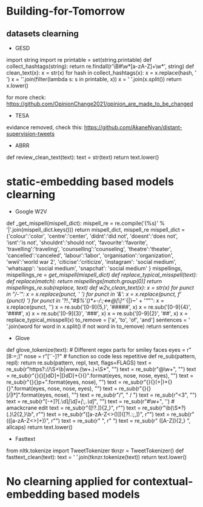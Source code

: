 # Building-for-Tomorrow


## datasets clearning 

- GESD

import string
import re
printable = set(string.printable)
def collect_hashtags(string):
    return re.findall(r'\B#\w*[a-zA-Z]+\w*', string)
def clean_text(x):
    x = str(x)
    for hash in collect_hashtags(x):
        x = x.replace(hash, ' ')
    x = ''.join(filter(lambda s: s in printable, x))
    x = ' '.join(x.split())
    return x.lower()

for more check: https://github.com/OpinionChange2021/opinion_are_made_to_be_changed

- TESA

evidance removed, check this: https://github.com/AkaneNyan/distant-supervision-tweets

- ABRR

def review_clean_text(text):
    text = str(text)
    return text.lower()
    
# static-embedding based models clearning 

- Google W2V

def _get_mispell(mispell_dict):
    mispell_re = re.compile('(%s)' % '|'.join(mispell_dict.keys()))
    return mispell_dict, mispell_re
mispell_dict = {'colour':'color',
                'centre':'center',
                'didnt':'did not',
                'doesnt':'does not',
                'isnt':'is not',
                'shouldnt':'should not',
                'favourite':'favorite',
                'travelling':'traveling',
                'counselling':'counseling',
                'theatre':'theater',
                'cancelled':'canceled',
                'labour':'labor',
                'organisation':'organization',
                'wwii':'world war 2',
                'citicise':'criticize',
                'instagram': 'social medium',
                'whatsapp': 'social medium',
                'snapchat': 'social medium'
                }
mispellings, mispellings_re = _get_mispell(mispell_dict)
def replace_typical_misspell(text):
    def replace(match):
        return mispellings[match.group(0)]
    return mispellings_re.sub(replace, text)
def w2v_clean_text(x):
    x = str(x)
    for punct in "/-'":
        x = x.replace(punct, ' ')
    for punct in '&':
        x = x.replace(punct, f' {punct} ')
    for punct in '?!.,"#$%\'()*+-/:;<=>@[\\]^_`{|}~' + '“”’':
        x = x.replace(punct, '')
    x = re.sub('[0-9]{5,}', '#####', x)
    x = re.sub('[0-9]{4}', '####', x)
    x = re.sub('[0-9]{3}', '###', x)
    x = re.sub('[0-9]{2}', '##', x)
    x = replace_typical_misspell(x)
    to_remove = ['a', 'to', 'of', 'and']
    sentences = ' '.join(word for word in x.split() if not word in to_remove)
    return sentences
    
 - Glove
 
 def glove_tokenize(text):
    # Different regex parts for smiley faces
    eyes = r"[8:=;]"
    nose = r"['`\-]?"
    # function so code less repetitive
    def re_sub(pattern, repl):
        return re.sub(pattern, repl, text, flags=FLAGS)
    text = re_sub(r"https?:\/\/\S+\b|www\.(\w+\.)+\S*", "")
    text = re_sub(r"@\w+", "")
    text = re_sub(r"{}{}[)dD]+|[)dD]+{}{}".format(eyes, nose, nose, eyes), "")
    text = re_sub(r"{}{}p+".format(eyes, nose), "")
    text = re_sub(r"{}{}\(+|\)+{}{}".format(eyes, nose, nose, eyes), "")
    text = re_sub(r"{}{}[\/|l*]".format(eyes, nose), "")
    text = re_sub(r"/", " / ")
    text = re_sub(r"<3", "<heart>")
    text = re_sub(r"[-+]?[.\d]*[\d]+[:,.\d]*", "")
    text = re_sub(r"#\w+", '')  # amackcrane edit
    text = re_sub(r"([!?.]){2,}", r"")
    text = re_sub(r"\b(\S*?)(.)\2{2,}\b", r"")
    text = re_sub(r"([a-zA-Z<>()])([?!.:;,])", r"")
    text = re_sub(r"\(([a-zA-Z<>]+)\)", r"")
    text = re_sub(r"  ", r" ")
    text = re_sub(r" ([A-Z]){2,} ", allcaps)
    return text.lower()
  
- Fasttext

from nltk.tokenize import TweetTokenizer
tknzr = TweetTokenizer()
def fasttext_clean(text):
    text = ' '.join(tknzr.tokenize(text))
    return text.lower()

# No clearning applied for contextual-embedding based models 
